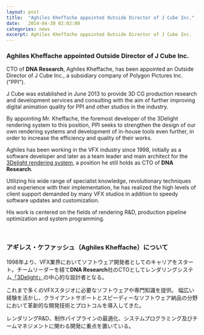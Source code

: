 ```yaml
---
layout: post
title:  "Aghiles Kheffache appointed Outside Director of J Cube Inc."
date:   2014-04-30 02:02:00
categories: news
excerpt: Aghiles Kheffache appointed Outside Director of J Cube Inc.
---
```


### Aghiles Kheffache appointed Outside Director of J Cube Inc.

<p>CTO of <b>DNA Research</b>, Aghiles Kheffache, has been appointed an Outside Director of J Cube Inc., a subsidiary company of Polygon Pictures Inc. ("PPI").</p>

<p>J Cube was established in June 2013 to provide 3D CG production research and development services and consulting with the aim of further improving digital animation quality for PPI and other studios in the industry.</p>

<p>By appointing Mr. Kheffache, the foremost developer of the 3Delight rendering system to this position, PPI seeks to strengthen the design of our own rendering systems and development of in-house tools even further, in order to increase the efficiency and quality of their works.</p>

<p>Aghiles has been working in the VFX industry since 1998, initially as a software developer and later as a team leader and main architect for the <a href="http://www.3delight.com">3Delight rendering system</a>, a position he still holds as CTO of <b>DNA Research</b>.</p> 

<p>Utilizing his wide range of specialist knowledge, revolutionary techniques and experience with their implementation, he has realized the high levels of client support demanded by many VFX studios in addition to speedy software updates and customization.</p>

<p>His work is centered on the fields of rendering R&D, production pipeline optimization and system programming.</p>

<br>

### アギレス・ケファッシュ（Aghiles Kheffache）について

<p>1998年より、VFX業界においてソフトウェア開発者としてのキャリアをスタート。チームリーダーを経て<b>DNA Research</b>社のCTOとしてレンダリングシステム<a href="http://www.3delight.com">「3Delight」</a>の中心的な設計者となる。</p>

<p>これまで多くのVFXスタジオに必要なソフトウェアや専門知識を提供。
幅広い経験を活かし、クライアントサポートとスピーディーなソフトウェア納品の分野において革新的な開発技術とプロトコルを導入してきた。</p>

<p>レンダリングR&D、制作パイプラインの最適化、システムプログラミング及びチームマネジメントに関わる開発に重点を置いている。</p>